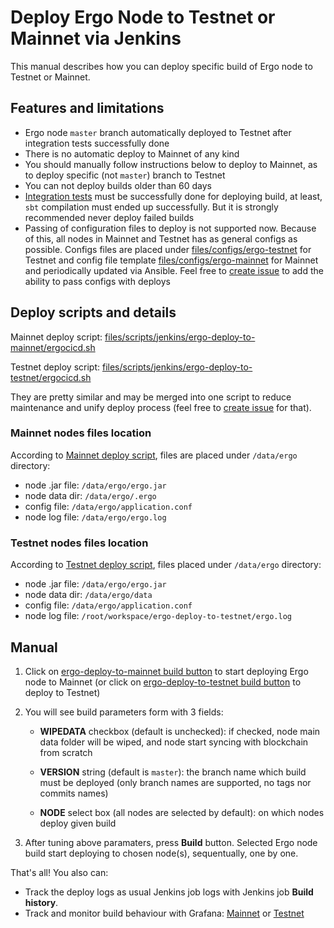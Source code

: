 Deploy Ergo Node to Testnet or Mainnet via Jenkins
==================================================

This manual describes how you can deploy specific build of Ergo node to Testnet or Mainnet.


## Features and limitations

- Ergo node `master` branch automatically deployed to Testnet after integration tests successfully done
- There is no automatic deploy to Mainnet of any kind
- You should manually follow instructions below to deploy to Mainnet, as to deploy specific (not `master`) branch to Testnet
- You can not deploy builds older than 60 days
- [Integration tests](https://jenkins.ergoplatform.com/job/ergo-it/) must be successfully done for deploying build, at least, `sbt` compilation must ended up successfully. But it is strongly recommended never deploy failed builds
- Passing of configuration files to deploy is not supported now. Because of this, all nodes in Mainnet and Testnet has as general configs as possible. Configs files are placed under [files/configs/ergo-testnet](../files/configs/ergo-testnet) for Testnet and config file template [files/configs/ergo-mainnet](../files/configs/ergo-mainnet/application.conf.j2) for Mainnet and periodically updated via Ansible. Feel free to [create issue](https://github.com/ergoplatform/ansible/issues/new) to add the ability to pass configs with deploys


## Deploy scripts and details

Mainnet deploy script: [files/scripts/jenkins/ergo-deploy-to-mainnet/ergocicd.sh](../files/scripts/jenkins/ergo-deploy-to-mainnet/ergocicd.sh)

Testnet deploy script: [files/scripts/jenkins/ergo-deploy-to-testnet/ergocicd.sh](../files/scripts/jenkins/ergo-deploy-to-testnet/ergocicd.sh)

They are pretty similar and may be merged into one script to reduce maintenance and unify deploy process (feel free to [create issue](https://github.com/ergoplatform/ansible/issues/new) for that).


### Mainnet nodes files location

According to [Mainnet deploy script](../files/scripts/jenkins/ergo-deploy-to-mainnet/ergocicd.sh), files are placed under `/data/ergo` directory:

- node .jar file: `/data/ergo/ergo.jar`
- node data dir:  `/data/ergo/.ergo`
- config file:    `/data/ergo/application.conf`
- node log file:  `/data/ergo/ergo.log`


### Testnet nodes files location

According to [Testnet deploy script](../files/scripts/jenkins/ergo-deploy-to-testnet/ergocicd.sh), files placed under `/data/ergo` directory:

- node .jar file: `/data/ergo/ergo.jar`
- node data dir:  `/data/ergo/data`
- config file:    `/data/ergo/application.conf`
- node log file:  `/root/workspace/ergo-deploy-to-testnet/ergo.log`


## Manual

1. Click on [ergo-deploy-to-mainnet build button](https://jenkins.ergoplatform.com/job/ergo-deploy-to-mainnet/build?delay=0sec) to start deploying Ergo node to Mainnet (or click on [ergo-deploy-to-testnet build button](https://jenkins.ergoplatform.com/job/ergo-deploy-to-testnet/build?delay=0sec) to deploy to Testnet)

2. You will see build parameters form with 3 fields:

    - **WIPEDATA** checkbox (default is unchecked): if checked, node main data folder will be wiped, and node start syncing with blockchain from scratch

    - **VERSION** string (default is `master`): the branch name which build must be deployed (only branch names are supported, no tags nor commits names)

    - **NODE** select box (all nodes are selected by default): on which nodes deploy given build

3. After tuning above paramaters, press **Build** button. Selected Ergo node build start deploying to chosen node(s), sequentually, one by one.

That's all! You also can:

- Track the deploy logs as usual Jenkins job logs with Jenkins job **Build history**.
- Track and monitor build behaviour with Grafana: [Mainnet](https://grafana.ergoplatform.com/d/OwXtQiNZz) or [Testnet](https://grafana.ergoplatform.com/d/000000001)
